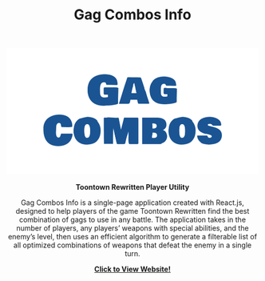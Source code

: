 <!-- Page Title -->
<h1 align="center"> Gag Combos Info </h1> <br>

<!-- Title Image -->
<p align="center">
  <a href="https://gagcombos.info/">
    <img border="0" alt="Gag Combos Info - Title Card" src="/public/img/title-card.png">
  </a>
</p>

<!-- Game Description -->
<p align="center">
  <b>Toontown Rewritten Player Utility</b>
</p>

<p align="center">
  Gag Combos Info is a single-page application created with React.js, designed to help players of the game Toontown Rewritten find the best combination of gags to use in any battle. The application takes in the number of players, any players’ weapons with special abilities, and the enemy’s level, then uses an efficient algorithm to generate a filterable list of all optimized combinations of weapons that defeat the enemy in a single turn.
</p>

<!-- Links - Trailer, Play Game, Sources -->
<p align="center">
  <a href="https://gagcombos.info/"><b>Click to View Website!</b></a>
</p>

